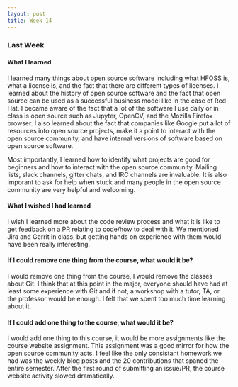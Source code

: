 ```yaml
---
layout: post
title: Week 14
---
```


### Last Week

#### What I learned

 I learned many things about open source software including what HFOSS is, what a license is, and the fact that there are different types of licenses. I learned about the history of open source software and the fact that open source can be used as a successful business model like in the case of Red Hat. I became aware of the fact that a lot of the software I use daily or in class is open source such as Jupyter, OpenCV, and the Mozilla Firefox browser. I also learned about the fact that companies like Google put a lot of resources into open source projects, make it a point to interact with the open source community, and have internal versions of software based on open source software.

Most importantly, I learned how to identify what projects are good for beginners and how to interact with the open source community. Mailing lists, slack channels, gitter chats, and IRC channels are invaluable. It is also imporant to ask for help when stuck and many people in the open source community are very helpful and welcoming.

#### What I wished I had learned

I wish I learned more about the code review process and what it is like to get feedback on a PR relating to code/how to deal with it. We mentioned Jira and Gerrit in class, but getting hands on experience with them would have been really interesting. 

#### If I could remove one thing from the course, what would it be?

I would remove one thing from the course, I would remove the classes about Git. I think that at this point in the major, everyone should have had at least some experience with Git and if not, a workshop with a tutor, TA, or the professor would be enough. I felt that we spent too much time learning about it.

#### If I could add one thing to the course, what would it be?

I would add one thing to this course, it would be more assignments like the course website assignment. This assignment was a good mirror for how the open source community acts. I feel like the only consistant homework we had was the weekly blog posts and the 20 contributions that spaned the entire semester. After the first round of submitting an issue/PR, the course website activity slowed dramatically.
